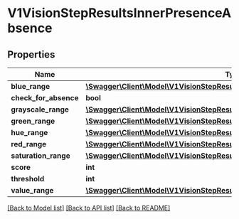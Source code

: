# V1VisionStepResultsInnerPresenceAbsence

## Properties
Name | Type | Description | Notes
------------ | ------------- | ------------- | -------------
**blue_range** | [**\Swagger\Client\Model\V1VisionStepResultsInnerPresenceAbsenceBlueRange**](V1VisionStepResultsInnerPresenceAbsenceBlueRange.md) |  | [optional] 
**check_for_absence** | **bool** |  | [optional] 
**grayscale_range** | [**\Swagger\Client\Model\V1VisionStepResultsInnerPresenceAbsenceGrayscaleRange**](V1VisionStepResultsInnerPresenceAbsenceGrayscaleRange.md) |  | [optional] 
**green_range** | [**\Swagger\Client\Model\V1VisionStepResultsInnerPresenceAbsenceBlueRange**](V1VisionStepResultsInnerPresenceAbsenceBlueRange.md) |  | [optional] 
**hue_range** | [**\Swagger\Client\Model\V1VisionStepResultsInnerPresenceAbsenceGrayscaleRange**](V1VisionStepResultsInnerPresenceAbsenceGrayscaleRange.md) |  | [optional] 
**red_range** | [**\Swagger\Client\Model\V1VisionStepResultsInnerPresenceAbsenceBlueRange**](V1VisionStepResultsInnerPresenceAbsenceBlueRange.md) |  | [optional] 
**saturation_range** | [**\Swagger\Client\Model\V1VisionStepResultsInnerPresenceAbsenceSaturationRange**](V1VisionStepResultsInnerPresenceAbsenceSaturationRange.md) |  | [optional] 
**score** | **int** |  | [optional] 
**threshold** | **int** |  | [optional] 
**value_range** | [**\Swagger\Client\Model\V1VisionStepResultsInnerPresenceAbsenceSaturationRange**](V1VisionStepResultsInnerPresenceAbsenceSaturationRange.md) |  | [optional] 

[[Back to Model list]](../README.md#documentation-for-models) [[Back to API list]](../README.md#documentation-for-api-endpoints) [[Back to README]](../README.md)


